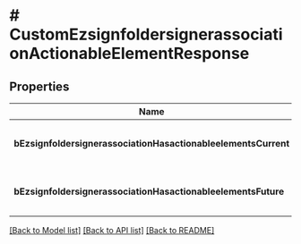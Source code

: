 # # CustomEzsignfoldersignerassociationActionableElementResponse

## Properties

Name | Type | Description | Notes
------------ | ------------- | ------------- | -------------
**bEzsignfoldersignerassociationHasactionableelementsCurrent** | **bool** | Indicates if the Ezsignfoldersignerassociation has actionable elements in the current step |
**bEzsignfoldersignerassociationHasactionableelementsFuture** | **bool** | Indicates if the Ezsignfoldersignerassociation has actionable elements in a future step |

[[Back to Model list]](../../README.md#models) [[Back to API list]](../../README.md#endpoints) [[Back to README]](../../README.md)
